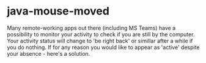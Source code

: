 # java-mouse-moved
Many remote-working apps out there (including MS Teams) have a possibility to monitor your activity to check if you are still by the computer. Your activity status will change to 'be right back' or simillar after a while if you do nothing. If for any reason you would like to appear as 'active' despite your absence - here's a solution. 
